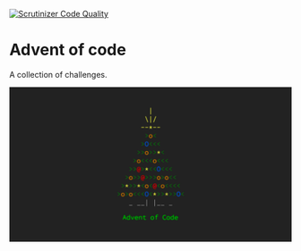 [![Scrutinizer Code Quality](https://scrutinizer-ci.com/g/daanmooij/advent-of-code-php/badges/quality-score.png?b=master)](https://scrutinizer-ci.com/g/daanmooij/advent-of-code-php/?branch=master)

# Advent of code

A collection of challenges.

![Advent of Code Christmas tree](aoc.png)